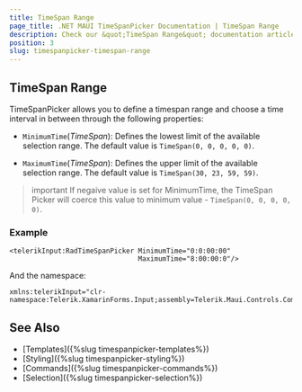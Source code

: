 ```yaml
---
title: TimeSpan Range
page_title: .NET MAUI TimeSpanPicker Documentation | TimeSpan Range
description: Check our &quot;TimeSpan Range&quot; documentation article for Telerik TimeSpanPicker for .NET MAUI.
position: 3
slug: timespanpicker-timespan-range
---
```


## TimeSpan Range 

TimeSpanPicker allows you to define a timespan range and choose a time interval in between through the following properties:

* `MinimumTime`(*TimeSpan*): Defines the lowest limit of the available selection range. The default value is `TimeSpan(0, 0, 0, 0, 0)`.

* `MaximumTime`(*TimeSpan*): Defines the upper limit of the available selection range. The default value is `TimeSpan(30, 23, 59, 59)`.

>important If negaive value is set for MinimumTime, the TimeSpan Picker will coerce this value to minimum value - `TimeSpan(0, 0, 0, 0, 0)`.

### Example

```XAML
<telerikInput:RadTimeSpanPicker MinimumTime="0:0:00:00"
                                MaximumTime="8:00:00:0"/>
```

And the namespace:

```XAML
xmlns:telerikInput="clr-namespace:Telerik.XamarinForms.Input;assembly=Telerik.Maui.Controls.Compatibility"
```

## See Also

- [Templates]({%slug timespanpicker-templates%})
- [Styling]({%slug timespanpicker-styling%})
- [Commands]({%slug timespanpicker-commands%})
- [Selection]({%slug timespanpicker-selection%})
